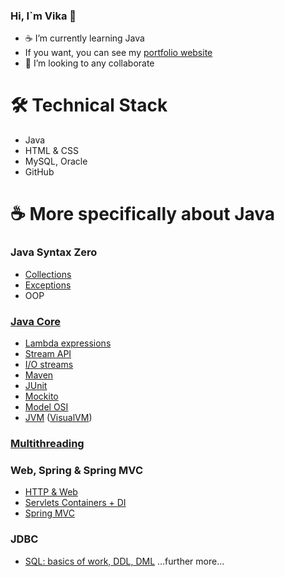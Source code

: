 ### Hi, I`m Vika 👋
- :coffee: I’m currently learning Java
- If you want, you can see my <a href="https://imlivi.github.io/site-portfolio/">portfolio website</a>
- 👯 I’m looking to any collaborate
# 🛠 Technical Stack
* Java
* HTML & CSS
* MySQL, Oracle
* GitHub

# ☕️ More specifically about Java
### Java Syntax Zero
* <a href="https://github.com/imLIVI/Collections.git">Collections</a>
* <a href="https://github.com/imLIVI/Exceptions.git">Exceptions</a>
* OOP
### <a href="https://github.com/imLIVI/Netology-JavaCore.git">Java Core</a>
* <a href="https://github.com/imLIVI/Netology-JavaCore.git">Lambda expressions</a>
* <a href="https://github.com/imLIVI/Netology-JavaCore.git">Stream API</a>
* <a href="https://github.com/imLIVI/Netology-JavaCore.git">I/O streams</a>
* <a href="https://github.com/imLIVI/Multi-moduleMaven.git">Maven</a>
* <a href="https://github.com/imLIVI/JUnit-Hamcrest.git">JUnit</a>
* <a href="https://github.com/imLIVI/Netology-JavaCore.git">Mockito</a>
* <a href="https://github.com/imLIVI/ClientServerApp-OSI_v2.git">Model OSI</a>
* <a href="https://github.com/imLIVI/UnderstandingJVM.git">JVM</a> (<a href="https://github.com/imLIVI/ExploringJVMviaVisualVM.git">VisualVM</a>)
### <a href="https://github.com/imLIVI/Netology-Multithreading.git">Multithreading</a>

### Web, Spring & Spring MVC
* <a href="https://github.com/imLIVI/HTTPAndModernWeb.git">HTTP & Web</a>
* <a href="https://github.com/imLIVI/Servlets-Containers.git">Servlets Containers + DI</a>
* <a href="https://github.com/imLIVI/SpringWebMVC.git">Spring MVC</a>

### JDBC
* <a href="https://github.com/imLIVI/UserTable-SQL.git">SQL: basics of work, DDL, DML</a>
...further more...


<!--
**imLIVI/imLIVI** is a ✨ _special_ ✨ repository because its `README.md` (this file) appears on your GitHub profile.

Here are some ideas to get you started:

- 🔭 I’m currently working on ...
- 🌱 I’m currently learning ...
- 👯 I’m looking to collaborate on ...
- 🤔 I’m looking for help with ...
- 💬 Ask me about ...
- 📫 How to reach me: ...
- 😄 Pronouns: ...
- ⚡ Fun fact: ...
-->

